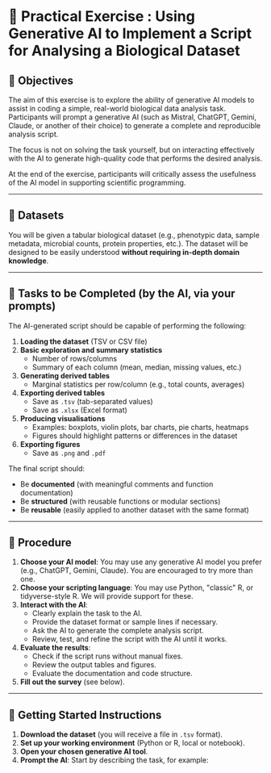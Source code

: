 # 🧪 Practical Exercise : Using Generative AI to Implement a Script for Analysing a Biological Dataset


## 🎯 Objectives

The aim of this exercise is to explore the ability of generative AI models to assist in coding a simple, real-world biological data analysis task. 
Participants will prompt a generative AI (such as Mistral, ChatGPT, Gemini, Claude, or another of their choice) to generate a complete and reproducible analysis script. 

The focus is not on solving the task yourself, but on interacting effectively with the AI to generate high-quality code that performs the desired analysis.

At the end of the exercise, participants will critically assess the usefulness of the AI model in supporting scientific programming.

---

## 🧬 Datasets

You will be given a tabular biological dataset (e.g., phenotypic data, sample metadata, microbial counts, protein properties, etc.). The dataset will be designed to be easily understood **without requiring in-depth domain knowledge**.

---

## 🔧 Tasks to be Completed (by the AI, via your prompts)

The AI-generated script should be capable of performing the following:

1. **Loading the dataset** (TSV or CSV file)
2. **Basic exploration and summary statistics**
   - Number of rows/columns
   - Summary of each column (mean, median, missing values, etc.)
3. **Generating derived tables**
   - Marginal statistics per row/column (e.g., total counts, averages)
4. **Exporting derived tables**
   - Save as `.tsv` (tab-separated values)
   - Save as `.xlsx` (Excel format)
5. **Producing visualisations**
   - Examples: boxplots, violin plots, bar charts, pie charts, heatmaps
   - Figures should highlight patterns or differences in the dataset
6. **Exporting figures**
   - Save as `.png` and `.pdf`

The final script should:
- Be **documented** (with meaningful comments and function documentation)
- Be **structured** (with reusable functions or modular sections)
- Be **reusable** (easily applied to another dataset with the same format)

---

## 🧭 Procedure

1. **Choose your AI model**: You may use any generative AI model you prefer (e.g., ChatGPT, Gemini, Claude). You are encouraged to try more than one.
2. **Choose your scripting language**: You may use Python, "classic" R, or tidyverse-style R. We will provide support for these.
3. **Interact with the AI**:
   - Clearly explain the task to the AI.
   - Provide the dataset format or sample lines if necessary.
   - Ask the AI to generate the complete analysis script.
   - Review, test, and refine the script with the AI until it works.
4. **Evaluate the results**:
   - Check if the script runs without manual fixes.
   - Review the output tables and figures.
   - Evaluate the documentation and code structure.
5. **Fill out the survey** (see below).

---

## 🚀 Getting Started Instructions

1. **Download the dataset** (you will receive a file in `.tsv` format).
2. **Set up your working environment** (Python or R, local or notebook).
3. **Open your chosen generative AI tool**.
4. **Prompt the AI**: Start by describing the task, for example:


